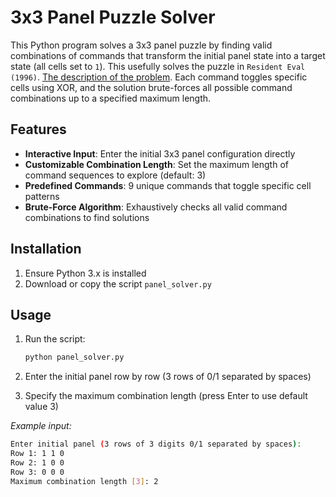 # 3x3 Panel Puzzle Solver

This Python program solves a 3x3 panel puzzle by finding valid combinations of commands that transform the initial panel state into a target state (all cells set to `1`).
This usefully solves the puzzle in `Resident Eval (1996)`. [The description of the problem](https://www.evilresource.com/resident-evil/guides/puzzles/solving-guardhouse-drug-storeroom-door-code).
Each command toggles specific cells using XOR, and the solution brute-forces all possible command combinations up to a specified maximum length.

## Features

- **Interactive Input**: Enter the initial 3x3 panel configuration directly
- **Customizable Combination Length**: Set the maximum length of command sequences to explore (default: 3)
- **Predefined Commands**: 9 unique commands that toggle specific cell patterns
- **Brute-Force Algorithm**: Exhaustively checks all valid command combinations to find solutions

## Installation

1. Ensure Python 3.x is installed
2. Download or copy the script `panel_solver.py`

## Usage

1. Run the script:

   ```bash
   python panel_solver.py
   ```

2. Enter the initial panel row by row (3 rows of 0/1 separated by spaces)
3. Specify the maximum combination length (press Enter to use default value 3)

*Example input:*

```bash
Enter initial panel (3 rows of 3 digits 0/1 separated by spaces):
Row 1: 1 1 0
Row 2: 1 0 0
Row 3: 0 0 0
Maximum combination length [3]: 2
```
